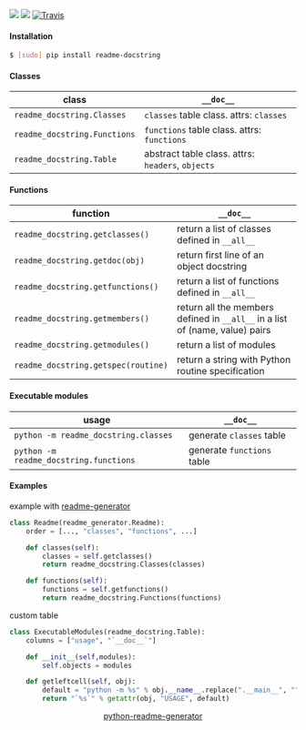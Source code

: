 <!--
https://pypi.org/project/readme-generator/
https://pypi.org/project/python-readme-generator/
-->

[![](https://img.shields.io/pypi/pyversions/readme-docstring.svg?longCache=True)](https://pypi.org/project/readme-docstring/)
[![](https://img.shields.io/pypi/v/readme-docstring.svg?maxAge=3600)](https://pypi.org/project/readme-docstring/)
[![Travis](https://api.travis-ci.org/looking-for-a-job/readme-docstring.py.svg?branch=master)](https://travis-ci.org/looking-for-a-job/readme-docstring.py/)

#### Installation
```bash
$ [sudo] pip install readme-docstring
```

#### Classes
class|`__doc__`
-|-
`readme_docstring.Classes` |`classes` table class. attrs: `classes`
`readme_docstring.Functions` |`functions` table class. attrs: `functions`
`readme_docstring.Table` |abstract table class. attrs: `headers`, `objects`

#### Functions
function|`__doc__`
-|-
`readme_docstring.getclasses()` |return a list of classes defined in `__all__`
`readme_docstring.getdoc(obj)` |return first line of an object docstring
`readme_docstring.getfunctions()` |return a list of functions defined in `__all__`
`readme_docstring.getmembers()` |return all the members defined in `__all__` in a list of (name, value) pairs
`readme_docstring.getmodules()` |return a list of modules
`readme_docstring.getspec(routine)` |return a string with Python routine specification

#### Executable modules
usage|`__doc__`
-|-
`python -m readme_docstring.classes` |generate `classes` table
`python -m readme_docstring.functions` |generate `functions` table

#### Examples
example with [readme-generator](https://pypi.org/project/readme-generator/)
```python
class Readme(readme_generator.Readme):
    order = [..., "classes", "functions", ...]

    def classes(self):
        classes = self.getclasses()
        return readme_docstring.Classes(classes)

    def functions(self):
        functions = self.getfunctions()
        return readme_docstring.Functions(functions)
```

custom table
```python
class ExecutableModules(readme_docstring.Table):
    columns = ["usage", "`__doc__`"]

    def __init__(self,modules):
        self.objects = modules

    def getleftcell(self, obj):
        default = "python -m %s" % obj.__name__.replace(".__main__", "")
        return "`%s`" % getattr(obj, "USAGE", default)
```

<p align="center">
    <a href="https://pypi.org/project/python-readme-generator/">python-readme-generator</a>
</p>